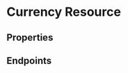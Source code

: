 # Currency Resource

## Properties

<ResourceProperties :resource="'currency'" :lang="'en'"/>

<ResourceScopes :resource="'currency'"/>

## Endpoints

[//]: <> (GET ENDPOINT)
<ResourceEndpoint :resource="'currency'" :endpoint="'get'" :lang="'en'">

<template v-slot:responseJSON>

<<< @/docs/fixtures/api/currency/response/json/get_id.json

</template>

<template v-slot:responseXML>

<<< @/docs/fixtures/api/currency/response/xml/get_id.xml

</template>

</ResourceEndpoint>

[//]: <> (GETCOLLECTION ENDPOINT)
<ResourceEndpoint :resource="'currency'" :endpoint="'getCollection'" :lang="'en'">

<template v-slot:responseJSON>

<<< @/docs/fixtures/api/currency/response/json/get_page.json

</template>

<template v-slot:responseXML>

<<< @/docs/fixtures/api/currency/response/xml/get_page.xml

</template>

</ResourceEndpoint>

